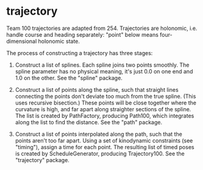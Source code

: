 # trajectory

Team 100 trajectories are adapted from 254.  Trajectories are holonomic,
i.e. handle course and heading separately: "point" below means four-dimensional holonomic state.

The process of constructing a trajectory has three stages:

1. Construct a list of splines.  Each spline joins two points smoothly.  The spline parameter has no physical meaning, it's just 0.0 on one end and 1.0 on the other.  See the "spline" package.

2. Construct a list of points along the spline, such that straight lines connecting the points don't deviate too much from the true spline. (This uses recursive bisection.)  These points will be close together where the curvature is high, and far apart along straighter sections of the spline.  The list is created by PathFactory, producing Path100, which integrates along the list to find the distance.  See the "path" package.

3. Construct a list of points interpolated along the path, such that the points aren't too far apart.  Using a set of kinodynamic constraints (see "timing"), assign a time for each point.  The resulting list of timed poses is created by ScheduleGenerator, producing Trajectory100.  See the "trajectory" package.